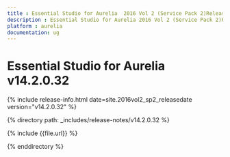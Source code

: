 ```yaml
---
title : Essential Studio for Aurelia  2016 Vol 2 (Service Pack 2)Release Notes
description : Essential Studio for Aurelia 2016 Vol 2 (Service Pack 2)Release Notes
platform : aurelia
documentation: ug
---
```


# Essential Studio for Aurelia v14.2.0.32

{% include release-info.html date=site.2016vol2_sp2_releasedate version="v14.2.0.32" %} 

{% directory path: _includes/release-notes/v14.2.0.32 %}

{% include {{file.url}} %}

{% enddirectory %}
